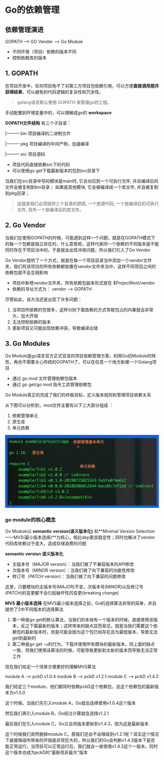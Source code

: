 # Go的依赖管理
## 依赖管理演进
GOPATH --> GO Vender --> Go Module

+ 不同环境（项目）依赖的版本不同
+ 控制依赖库的版本

## 1. GOPATH
在项目开发中，任何项目免不了对第三方项目包依赖引用，可以方便**直接调用想并获得结果**，可以避免的代码逻辑的复杂性和冗余性。

> golang语言默认使用 GOPATH 来管理go的工程。

手动配置到环境变量中的，可以理解成go的 **workspace**

**GOPATH文件结构**
有三个子目录：

|——— bin 项目编译的二进制文件

|——— pkg 项目编译的中间产物，加速编译
    
|——— src 项目源码

+ 项目代码直接依赖src下的代码
+ 可以使用go get下载最新版本的包到src目录下

当我们在src目录中写的模块是main时, 它会对应到一个可执行文件, 并且编译后的文件会被复制到bin目录； 如果是其他模块, 它会被编译成一个库文件, 并且被复制到pkg目录；

> 这就是我们必须提供三个目录的原因, 一个放源代码, 一个放编译后的可执行文件, 另外一个放编译后的库文件。

## 2. Go Vendor
当我们在使用GOPATH的时候，可能遇到这样一个问题，就是在GOPATH模式下的每一个包都是独立存在的，什么意思呢，这样代表同一个依赖的不同版本是不能同时存在于项目当中的。于是就会出现冲突问题，所以我们引入了Go Vendor

Go Vendor提供了一个方式，就是在每一个项目目录当中添加一个vendor文件夹，我们将该项目的所有依赖都放置在vendor文件夹当中，这样不同项目之间的依赖包就不会互相影响

+ 项目中新增vendor文件夹，所有依赖包副本形式放在 $ProjectRoot/vendor
+ 依赖的寻址方式为： vendor --> GOPATH

尽管如此，该方法还是出现了许多问题：
1. 当项目所依赖的包很多，这样分别下载依赖的方式导致包占的内春就会非常大，加大开销
2. 无法控制依赖的版本
3. 更新项目又可能出现依赖冲突，导致编译出错

## 3. Go Modules 
Go Module是go语言官方正式官宣的项目依赖管理方案，利用Go的Module的特性，再也不需要关心传统的GOPATH了，可以在任意一个地方新建一个Golang项目 

+ 通过 go.mod 文件管理依赖包版本
+ 通过 go get/go mod 指令工具管理依赖包

Go Module真正的完成了我们的终极目标，定义版本规则和管理项目依赖关系

从下图可以分析到，mod文件主要有以下三大部分组成 ：
1. 依赖管理单元
2. 原生库
3. 单元依赖

![dep1](imgs/go-dep1.png)

### go module的核心概念
Go Module以 **semantic version(语义版本化)** 和**Minimal Version Selection——MVS(最小版本选择)**为核心，相比dep更具稳定性；同时也解决了vendor代码库依赖过于庞大，造成存储浪费的问题


**semantic version 语义版本化**
+ 主版本号（MAJOR version）：当我们做了不兼容版本的API修改
+ 次版本号（MINOR version）：当我们做了向下兼容的功能性修改
+ 修订号（PATCH version）：当我们做了向下兼容的问题修改

这里，只要模块的主版本号(MAJOR)不变，次版本号(MINOR)以及修订号(PATCH)的变更都不会引起破坏性的变更(breaking change)

**MVS 最小版本选择**
在MVS最小版本选择之前，Go的选择算法非常的简单，并且提供了2中不同版本的选择算法
1. 第一种是go get的默认算法，当我们的本地有一个版本的时候，直接使用该版本，反之下载最新的版本；这样带来的缺点显而易见，就是当我们需要这个依赖包的最新版本时，但是可能会因为这个包已经存在且为最低版本，导致无法get到最新的
2. 第二种是go get -u的行为，下载并使用所有模块的最新版本，同上面的缺点一致，但我们使用该算法的时候，可能导致更新到太新的版本而导致无法正常工作

现在我们给定一个场景方便更好的理解MVS算法

module A --> pckD v1.0.4
module B --> pckD v1.2.1
module C --> pckD v1.4.3

我们给定三个module，他们都同时依赖pckD这个依赖包，且这个依赖包的最新版本为v1.5.0

这个时候，当我们先引入module A，Go就会选择使用v1.0.4这个版本

然后我们再引入module B，Go经过计算就会选择v1.2.1

最后我们在引入module C，Go又会将版本更新到v1.4.3，因为这是最新版本

这个时候我们突然删掉module C，那我们还会不会降级到v1.2.1呢？其实这个情况下直接降级所带来的开销是非常巨大的，所以我们的Go会判断v1.4.3版本下是否能正常运行，当项目可以正常运行后，我们就会一直使用v1.4.3这个一版本，同时这个版本也成为pckD的“最新但非最大”版本